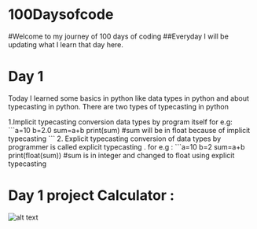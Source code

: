 # 100Daysofcode
#Welcome to my journey of 100 days of coding 
##Everyday I will be updating what I learn that day here.

# Day 1
<p>Today I learned some basics in python like data types in python and about typecasting in python.
There are two types of typecasting in python </P>
1.Implicit typecasting
  conversion data types by program itself for e.g: 
  ```a=10
     b=2.0
     sum=a+b
     print(sum)
     #sum will be in float because of implicit typecasting
     ```
2. Explicit typecasting
  conversion of data types by programmer is called explicit typecasting .
  for e.g :
  ```a=10
     b=2
     sum=a+b
     print(float(sum))
     #sum is in integer and changed to float using explicit typecasting

# Day 1 project Calculator :
![alt text](https://github.com/Peterpaudel/100Daysofcode/blob/c3f966a86f9b31b7ab15ca3c510dfb08c7e142f8/images/day1.png)
